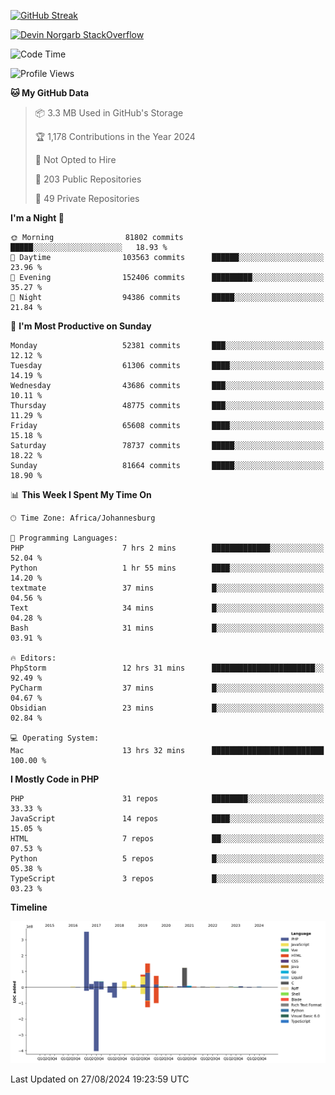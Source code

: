 
[![GitHub Streak](http://github-readme-streak-stats.herokuapp.com?user=DevinNorgarb&date_format=M%20j%5B%2C%20Y%5D)]()


[![Devin Norgarb StackOverflow](https://github-readme-stackoverflow.vercel.app/?userID=4993755)](https://stackoverflow.com/users/4993755/devin-norgarb)

<!--START_SECTION:waka-->
![Code Time](http://img.shields.io/badge/Code%20Time-9%2C059%20hrs%204%20mins-blue)

![Profile Views](http://img.shields.io/badge/Profile%20Views-26-blue)

**🐱 My GitHub Data** 

> 📦 3.3 MB Used in GitHub's Storage 
 > 
> 🏆 1,178 Contributions in the Year 2024
 > 
> 🚫 Not Opted to Hire
 > 
> 📜 203 Public Repositories 
 > 
> 🔑 49 Private Repositories 
 > 
**I'm a Night 🦉** 

```text
🌞 Morning                81802 commits       █████░░░░░░░░░░░░░░░░░░░░   18.93 % 
🌆 Daytime                103563 commits      ██████░░░░░░░░░░░░░░░░░░░   23.96 % 
🌃 Evening                152406 commits      █████████░░░░░░░░░░░░░░░░   35.27 % 
🌙 Night                  94386 commits       █████░░░░░░░░░░░░░░░░░░░░   21.84 % 
```
📅 **I'm Most Productive on Sunday** 

```text
Monday                   52381 commits       ███░░░░░░░░░░░░░░░░░░░░░░   12.12 % 
Tuesday                  61306 commits       ████░░░░░░░░░░░░░░░░░░░░░   14.19 % 
Wednesday                43686 commits       ███░░░░░░░░░░░░░░░░░░░░░░   10.11 % 
Thursday                 48775 commits       ███░░░░░░░░░░░░░░░░░░░░░░   11.29 % 
Friday                   65608 commits       ████░░░░░░░░░░░░░░░░░░░░░   15.18 % 
Saturday                 78737 commits       █████░░░░░░░░░░░░░░░░░░░░   18.22 % 
Sunday                   81664 commits       █████░░░░░░░░░░░░░░░░░░░░   18.90 % 
```


📊 **This Week I Spent My Time On** 

```text
🕑︎ Time Zone: Africa/Johannesburg

💬 Programming Languages: 
PHP                      7 hrs 2 mins        █████████████░░░░░░░░░░░░   52.04 % 
Python                   1 hr 55 mins        ████░░░░░░░░░░░░░░░░░░░░░   14.20 % 
textmate                 37 mins             █░░░░░░░░░░░░░░░░░░░░░░░░   04.56 % 
Text                     34 mins             █░░░░░░░░░░░░░░░░░░░░░░░░   04.28 % 
Bash                     31 mins             █░░░░░░░░░░░░░░░░░░░░░░░░   03.91 % 

🔥 Editors: 
PhpStorm                 12 hrs 31 mins      ███████████████████████░░   92.49 % 
PyCharm                  37 mins             █░░░░░░░░░░░░░░░░░░░░░░░░   04.67 % 
Obsidian                 23 mins             █░░░░░░░░░░░░░░░░░░░░░░░░   02.84 % 

💻 Operating System: 
Mac                      13 hrs 32 mins      █████████████████████████   100.00 % 
```

**I Mostly Code in PHP** 

```text
PHP                      31 repos            ████████░░░░░░░░░░░░░░░░░   33.33 % 
JavaScript               14 repos            ████░░░░░░░░░░░░░░░░░░░░░   15.05 % 
HTML                     7 repos             ██░░░░░░░░░░░░░░░░░░░░░░░   07.53 % 
Python                   5 repos             █░░░░░░░░░░░░░░░░░░░░░░░░   05.38 % 
TypeScript               3 repos             █░░░░░░░░░░░░░░░░░░░░░░░░   03.23 % 
```



**Timeline**

![Lines of Code chart](https://raw.githubusercontent.com/DevinNorgarb/DevinNorgarb/main/assets/bar_graph.png)


 Last Updated on 27/08/2024 19:23:59 UTC
<!--END_SECTION:waka-->


